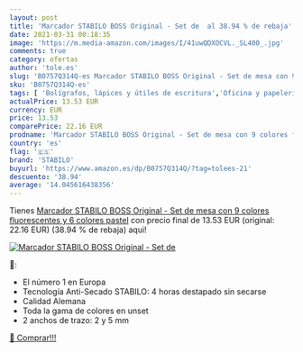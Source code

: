 ```yaml
---
layout: post
title: 'Marcador STABILO BOSS Original - Set de  al 38.94 % de rebaja'
date: 2021-03-31 00:18:35
image: 'https://m.media-amazon.com/images/I/41uwQDXOCVL._SL400_.jpg'
comments: true
category: ofertas
author: 'tole.es'
slug: 'B0757Q314Q-es Marcador STABILO BOSS Original - Set de mesa con 9 colores...'
sku: 'B0757Q314Q-es'
tags: [ 'Bolígrafos, lápices y útiles de escritura','Oficina y papelería','Rotuladores y subrayadores','Subrayadores','stabilo', ]
actualPrice: 13.53 EUR
currency: EUR
price: 13.53
comparePrice: 22.16 EUR
prodname: 'Marcador STABILO BOSS Original - Set de mesa con 9 colores fluorescentes y 6 colores pastel'
country: 'es'
flag: '🇪🇸'
brand: 'STABILO'
buyurl: 'https://www.amazon.es/dp/B0757Q314Q/?tag=tolees-21'
descuento: '38.94'
average: '14.045616438356'
---
```


Tienes [Marcador STABILO BOSS Original - Set de mesa con 9 colores fluorescentes y 6 colores pastel](https://www.amazon.es/dp/B0757Q314Q/?tag=tolees-21) con precio final de  13.53 EUR (original: 22.16 EUR) (38.94 %  de rebaja) aqui!

[![Marcador STABILO BOSS Original - Set de ](https://m.media-amazon.com/images/I/41uwQDXOCVL._SL400_.jpg)](https://www.amazon.es/dp/B0757Q314Q/?tag=tolees-21)

🔎:

- El número 1 en Europa
- Tecnología Anti-Secado STABILO: 4 horas destapado sin secarse
- Calidad Alemana
- Toda la gama de colores en unset
- 2 anchos de trazo: 2 y 5 mm

[🛒 Comprar!!!](https://www.amazon.es/dp/B0757Q314Q/?tag=tolees-21)
